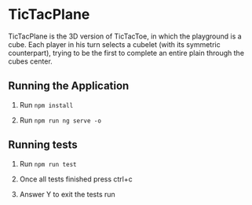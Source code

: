 # TicTacPlane

TicTacPlane is the 3D version of TicTacToe, in which the playground is a cube. 
Each player in his turn selects a cubelet (with its symmetric counterpart), trying
to be the first to complete an entire plain through the cubes center.   

## Running the Application

1. Run `npm install`

2. Run `npm run ng serve -o`

## Running tests

1. Run `npm run test`

2. Once all tests finished press ctrl+c

3. Answer Y to exit the tests run

